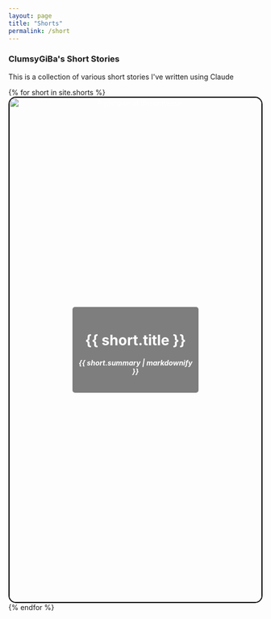 ```yaml
---
layout: page
title: "Shorts"
permalink: /short
---
```


### ClumsyGiBa's Short Stories

This is a collection of various short stories I've written using Claude

<ul style="list-style: none; padding: 0; margin: 0;">
  {% for short in site.shorts %}
    <li style="margin: 0; padding: 0;">
      <a href="{{ short.url }}">
        <div style="position: relative; text-align: center; color: white; overflow: hidden; height: 25vh; border: 2px solid black; border-radius: 15px; margin: 0; padding: 0;">
          <!-- Background Image -->
          <img src="{{short.thumbnail}}" alt="A glimpse of the universe" style="width: 100%; height: 100%; object-fit: cover; object-position: center;" />
          <!-- Title on Top of the Image -->
          <div style="position: absolute; top: 50%; left: 50%; transform: translate(-50%, -50%); background-color: rgba(0, 0, 0, 0.5); padding: 10px; border-radius: 5px;">
            <h1>{{ short.title }}</h1> <p><h5>{{ short.summary | markdownify }}</h5></p>
          </div>
        </div>
      </a>
    </li>
  {% endfor %}
</ul>
